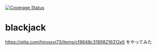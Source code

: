 [![Coverage Status](https://coveralls.io/repos/github/segayuu/blackjack/badge.svg)](https://coveralls.io/github/segayuu/blackjack)

# blackjack

https://qiita.com/hirossyi73/items/cf8648c31898216312e5 をやってみた
